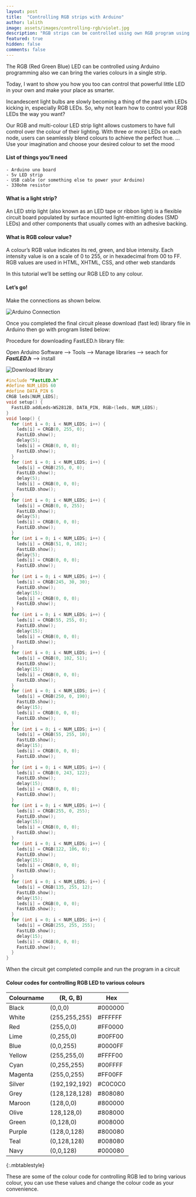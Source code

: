 ```yaml
---
layout: post
title:  "Controlling RGB strips with Arduino"
author: lalith
image: assets/images/controlling-rgb/violet.jpg
description: "RGB strips can be controlled using own RGB program using arduino"
featured: true
hidden: false
comments: false
---
```


The RGB (Red Green Blue) LED can be controlled using Arduino programming also we can bring the varies colours in a single strip.

Today, I want to show you how you too can control that powerful little LED in your own and make your place as smarter.

Incandescent light bulbs are slowly becoming a thing of the past with LEDs kicking in, especially RGB LEDs. So, why not learn how to control your RGB LEDs the way you want?

Our RGB and multi-colour LED strip light allows customers to have full control over the colour of their lighting. With three or more LEDs on each node, users can seamlessly blend colours to achieve the perfect hue. ... Use your imagination and choose your desired colour to set the mood


#### List of things you’ll need

    - Arduino uno board
    - 5v LED strip
    - USB cable (or something else to power your Arduino)
    - 330ohm resistor


#### What is a light strip?

An LED strip light (also known as an LED tape or ribbon light) is a flexible circuit board populated by surface mounted light-emitting diodes (SMD LEDs) and other components that usually comes with an adhesive backing.

#### What is RGB colour value?

A colour’s RGB value indicates its red, green, and blue intensity. Each intensity value is on a scale of 0 to 255, or in hexadecimal from 00 to FF. RGB values are used in HTML, XHTML, CSS, and other web standards

In this tutorial we’ll be setting our RGB LED to any colour. 

#### Let’s go!

Make the connections as shown below.

![Arduino Connection](//blog.dotworld.in/assets/images/controlling-rgb/circuit.png)

Once you completed the final circuit please download (fast led) library file in Arduino then go with program listed below:

Procedure for downloading FastLED.h library file:

Open Arduino Software --> Tools --> Manage libraries --> seach for ***FastLED.h*** --> install

![Download library](//blog.dotworld.in/assets/images/controlling-rgb/download.png)

```c
#include "FastLED.h"
#define NUM_LEDS 60
#define DATA_PIN 6
CRGB leds[NUM_LEDS];
void setup() {
  FastLED.addLeds<WS2812B, DATA_PIN, RGB>(leds, NUM_LEDS);
}
void loop() {
  for (int i = 0; i < NUM_LEDS; i++) {
    leds[i] = CRGB(0, 255, 0);
    FastLED.show();
    delay(5);
    leds[i] = CRGB(0, 0, 0);
    FastLED.show();
  }
  for (int i = 0; i < NUM_LEDS; i++) {
    leds[i] = CRGB(255, 0, 0);
    FastLED.show();
    delay(5);
    leds[i] = CRGB(0, 0, 0);
    FastLED.show();
  }
  for (int i = 0; i < NUM_LEDS; i++) {
    leds[i] = CRGB(0, 0, 255);
    FastLED.show();
    delay(5);
    leds[i] = CRGB(0, 0, 0);
    FastLED.show();
  }
  for (int i = 0; i < NUM_LEDS; i++) {
    leds[i] = CRGB(51, 0, 102);
    FastLED.show();
    delay(5);
    leds[i] = CRGB(0, 0, 0);
    FastLED.show();
  }
  for (int i = 0; i < NUM_LEDS; i++) {
    leds[i] = CRGB(245, 30, 30);
    FastLED.show();
    delay(15);
    leds[i] = CRGB(0, 0, 0);
    FastLED.show();
  }
  for (int i = 0; i < NUM_LEDS; i++) {
    leds[i] = CRGB(55, 255, 0);
    FastLED.show();
    delay(15);
    leds[i] = CRGB(0, 0, 0);
    FastLED.show();
  }
  for (int i = 0; i < NUM_LEDS; i++) {
    leds[i] = CRGB(0, 102, 51);
    FastLED.show();
    delay(15);
    leds[i] = CRGB(0, 0, 0);
    FastLED.show();
  }
  for (int i = 0; i < NUM_LEDS; i++) {
    leds[i] = CRGB(250, 0, 190);
    FastLED.show();
    delay(15);
    leds[i] = CRGB(0, 0, 0);
    FastLED.show();
  }
  for (int i = 0; i < NUM_LEDS; i++) {
    leds[i] = CRGB(55, 255, 10);
    FastLED.show();
    delay(15);
    leds[i] = CRGB(0, 0, 0);
    FastLED.show();
  }
  for (int i = 0; i < NUM_LEDS; i++) {
    leds[i] = CRGB(0, 243, 122);
    FastLED.show();
    delay(15);
    leds[i] = CRGB(0, 0, 0);
    FastLED.show();
  }
  for (int i = 0; i < NUM_LEDS; i++) {
    leds[i] = CRGB(255, 0, 255);
    FastLED.show();
    delay(15);
    leds[i] = CRGB(0, 0, 0);
    FastLED.show();
  }
  for (int i = 0; i < NUM_LEDS; i++) {
    leds[i] = CRGB(122, 106, 0);
    FastLED.show();
    delay(15);
    leds[i] = CRGB(0, 0, 0);
    FastLED.show();
  }
  for (int i = 0; i < NUM_LEDS; i++) {
    leds[i] = CRGB(135, 255, 12);
    FastLED.show();
    delay(15);
    leds[i] = CRGB(0, 0, 0);
    FastLED.show();
  }
  for (int i = 0; i < NUM_LEDS; i++) {
    leds[i] = CRGB(255, 255, 255);
    FastLED.show();
    delay(15);
    leds[i] = CRGB(0, 0, 0);
    FastLED.show();
  }
}
```


When the circuit get completed compile and run the program in a circuit 

#### Colour codes for controlling RGB LED to various colours


|  Colourname |  (R, G, B) |  Hex | 
|---|---|---|
| Black		 | (0,0,0)			 | #000000 |
| White		 | (255,255,255)	 | #FFFFFF |
| Red		 | (255,0,0)		 | #FF0000 |
| Lime		 | (0,255,0)		 | #00FF00 |
| Blue		 | (0,0,255)		 | #0000FF |
| Yellow	 | (255,255,0)		 | #FFFF00 |
| Cyan		 | (0,255,255)		 | #00FFFF |
| Magenta	 | (255,0,255)		 | #FF00FF |
| Silver	 | (192,192,192)	 | #C0C0C0 |
| Grey		 | (128,128,128)	 | #808080 |
| Maroon	 | (128,0,0)		 | #800000 |
| Olive		 | 128,128,0)		 | #808000 |
| Green		 | (0,128,0)		 | #008000 |
| Purple	 | (128,0,128)		 | #800080 |
| Teal		 | (0,128,128)		 | #008080 |
| Navy		 | (0,0,128)		 | #000080 |
{:.mbtablestyle}

These are some of the colour code for controlling RGB led to bring various colour, you can use these values and change the colour code as your convenience. 